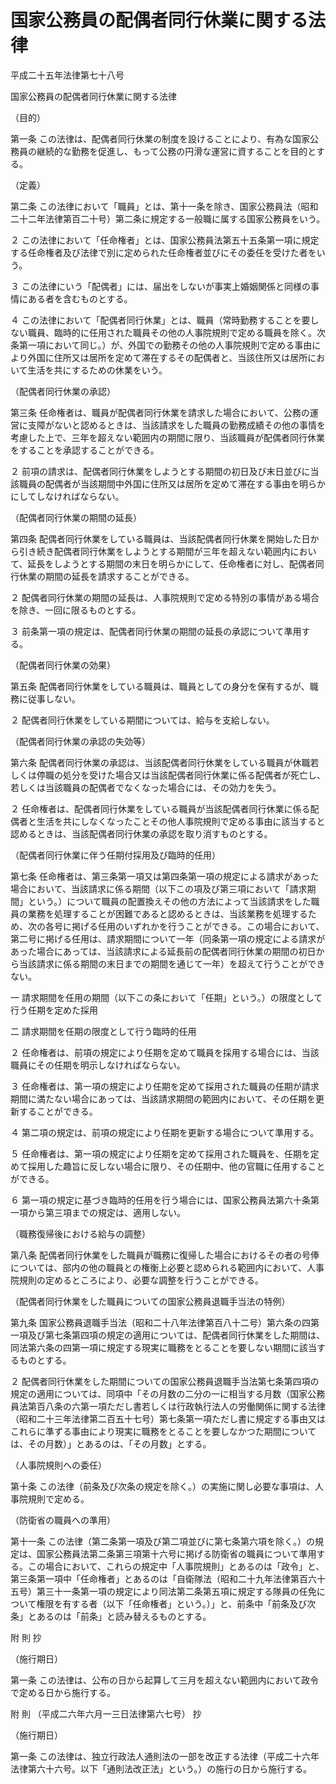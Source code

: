 # 国家公務員の配偶者同行休業に関する法律

平成二十五年法律第七十八号

国家公務員の配偶者同行休業に関する法律

（目的）

第一条 この法律は、配偶者同行休業の制度を設けることにより、有為な国家公務員の継続的な勤務を促進し、もって公務の円滑な運営に資することを目的とする。

（定義）

第二条 この法律において「職員」とは、第十一条を除き、国家公務員法（昭和二十二年法律第百二十号）第二条に規定する一般職に属する国家公務員をいう。

２ この法律において「任命権者」とは、国家公務員法第五十五条第一項に規定する任命権者及び法律で別に定められた任命権者並びにその委任を受けた者をいう。

３ この法律にいう「配偶者」には、届出をしないが事実上婚姻関係と同様の事情にある者を含むものとする。

４ この法律において「配偶者同行休業」とは、職員（常時勤務することを要しない職員、臨時的に任用された職員その他の人事院規則で定める職員を除く。次条第一項において同じ。）が、外国での勤務その他の人事院規則で定める事由により外国に住所又は居所を定めて滞在するその配偶者と、当該住所又は居所において生活を共にするための休業をいう。

（配偶者同行休業の承認）

第三条 任命権者は、職員が配偶者同行休業を請求した場合において、公務の運営に支障がないと認めるときは、当該請求をした職員の勤務成績その他の事情を考慮した上で、三年を超えない範囲内の期間に限り、当該職員が配偶者同行休業をすることを承認することができる。

２ 前項の請求は、配偶者同行休業をしようとする期間の初日及び末日並びに当該職員の配偶者が当該期間中外国に住所又は居所を定めて滞在する事由を明らかにしてしなければならない。

（配偶者同行休業の期間の延長）

第四条 配偶者同行休業をしている職員は、当該配偶者同行休業を開始した日から引き続き配偶者同行休業をしようとする期間が三年を超えない範囲内において、延長をしようとする期間の末日を明らかにして、任命権者に対し、配偶者同行休業の期間の延長を請求することができる。

２ 配偶者同行休業の期間の延長は、人事院規則で定める特別の事情がある場合を除き、一回に限るものとする。

３ 前条第一項の規定は、配偶者同行休業の期間の延長の承認について準用する。

（配偶者同行休業の効果）

第五条 配偶者同行休業をしている職員は、職員としての身分を保有するが、職務に従事しない。

２ 配偶者同行休業をしている期間については、給与を支給しない。

（配偶者同行休業の承認の失効等）

第六条 配偶者同行休業の承認は、当該配偶者同行休業をしている職員が休職若しくは停職の処分を受けた場合又は当該配偶者同行休業に係る配偶者が死亡し、若しくは当該職員の配偶者でなくなった場合には、その効力を失う。

２ 任命権者は、配偶者同行休業をしている職員が当該配偶者同行休業に係る配偶者と生活を共にしなくなったことその他人事院規則で定める事由に該当すると認めるときは、当該配偶者同行休業の承認を取り消すものとする。

（配偶者同行休業に伴う任期付採用及び臨時的任用）

第七条 任命権者は、第三条第一項又は第四条第一項の規定による請求があった場合において、当該請求に係る期間（以下この項及び第三項において「請求期間」という。）について職員の配置換えその他の方法によって当該請求をした職員の業務を処理することが困難であると認めるときは、当該業務を処理するため、次の各号に掲げる任用のいずれかを行うことができる。この場合において、第二号に掲げる任用は、請求期間について一年（同条第一項の規定による請求があった場合にあっては、当該請求による延長前の配偶者同行休業の期間の初日から当該請求に係る期間の末日までの期間を通じて一年）を超えて行うことができない。

一 請求期間を任用の期間（以下この条において「任期」という。）の限度として行う任期を定めた採用

二 請求期間を任期の限度として行う臨時的任用

２ 任命権者は、前項の規定により任期を定めて職員を採用する場合には、当該職員にその任期を明示しなければならない。

３ 任命権者は、第一項の規定により任期を定めて採用された職員の任期が請求期間に満たない場合にあっては、当該請求期間の範囲内において、その任期を更新することができる。

４ 第二項の規定は、前項の規定により任期を更新する場合について準用する。

５ 任命権者は、第一項の規定により任期を定めて採用された職員を、任期を定めて採用した趣旨に反しない場合に限り、その任期中、他の官職に任用することができる。

６ 第一項の規定に基づき臨時的任用を行う場合には、国家公務員法第六十条第一項から第三項までの規定は、適用しない。

（職務復帰後における給与の調整）

第八条 配偶者同行休業をした職員が職務に復帰した場合におけるその者の号俸については、部内の他の職員との権衡上必要と認められる範囲内において、人事院規則の定めるところにより、必要な調整を行うことができる。

（配偶者同行休業をした職員についての国家公務員退職手当法の特例）

第九条 国家公務員退職手当法（昭和二十八年法律第百八十二号）第六条の四第一項及び第七条第四項の規定の適用については、配偶者同行休業をした期間は、同法第六条の四第一項に規定する現実に職務をとることを要しない期間に該当するものとする。

２ 配偶者同行休業をした期間についての国家公務員退職手当法第七条第四項の規定の適用については、同項中「その月数の二分の一に相当する月数（国家公務員法第百八条の六第一項ただし書若しくは行政執行法人の労働関係に関する法律（昭和二十三年法律第二百五十七号）第七条第一項ただし書に規定する事由又はこれらに準ずる事由により現実に職務をとることを要しなかつた期間については、その月数）」とあるのは、「その月数」とする。

（人事院規則への委任）

第十条 この法律（前条及び次条の規定を除く。）の実施に関し必要な事項は、人事院規則で定める。

（防衛省の職員への準用）

第十一条 この法律（第二条第一項及び第二項並びに第七条第六項を除く。）の規定は、国家公務員法第二条第三項第十六号に掲げる防衛省の職員について準用する。この場合において、これらの規定中「人事院規則」とあるのは「政令」と、第三条第一項中「任命権者」とあるのは「自衛隊法（昭和二十九年法律第百六十五号）第三十一条第一項の規定により同法第二条第五項に規定する隊員の任免について権限を有する者（以下「任命権者」という。）」と、前条中「前条及び次条」とあるのは「前条」と読み替えるものとする。

附 則 抄

（施行期日）

第一条 この法律は、公布の日から起算して三月を超えない範囲内において政令で定める日から施行する。

附 則 （平成二六年六月一三日法律第六七号） 抄

（施行期日）

第一条 この法律は、独立行政法人通則法の一部を改正する法律（平成二十六年法律第六十六号。以下「通則法改正法」という。）の施行の日から施行する。
